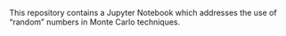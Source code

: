 This repository contains a Jupyter Notebook which addresses the use of “random” numbers in Monte Carlo techniques.
